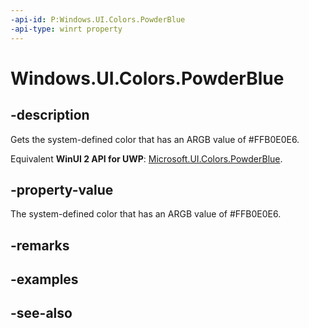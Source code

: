 ```yaml
---
-api-id: P:Windows.UI.Colors.PowderBlue
-api-type: winrt property
---
```


<!-- Property syntax
public Windows.UI.Color PowderBlue { get; }
-->

# Windows.UI.Colors.PowderBlue

## -description

Gets the system-defined color that has an ARGB value of #FFB0E0E6.

Equivalent **WinUI 2 API for UWP**: [Microsoft.UI.Colors.PowderBlue](/windows/winui/api/microsoft.ui.colors.powderblue).

## -property-value

The system-defined color that has an ARGB value of #FFB0E0E6.

## -remarks

## -examples

## -see-also
